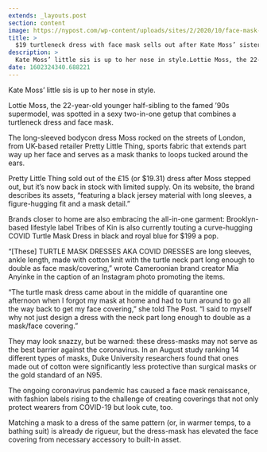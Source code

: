 ```yaml
--- 
extends: _layouts.post 
section: content 
image: https://nypost.com/wp-content/uploads/sites/2/2020/10/face-mask-dress-01.jpg?quality=90&strip=all&w=1200 
title: > 
  $19 turtleneck dress with face mask sells out after Kate Moss’ sister rocks it 
description: > 
  Kate Moss’ little sis is up to her nose in style.Lottie Moss, the 22-year-old younger half-sibling to the famed ’90s supermodel, was spotted in a sexy two-in-one getup that combines a turtleneck dress and face mask.The long-sleeved bodycon dress Moss rocked on the streets of London, from UK-based retailer Pretty Little Thing, sports fabric that extends part way up her face and serves as a mask thanks to loops tucked around the ears.Pretty Little Thing sold out of the £15 (or $19.31) dress after Moss stepped out, but it’s now back in stock with limited supply.The ongoing coronavirus pandemic has caused a face mask renaissance, with fashion labels rising to the challenge of creating coverings that not only protect wearers from COVID-19 but look cute, too. 
date: 1602324340.688221 
--- 
```

Kate Moss’ little sis is up to her nose in style.

Lottie Moss, the 22-year-old younger half-sibling to the famed ’90s supermodel, was spotted in a sexy two-in-one getup that combines a turtleneck dress and face mask.

The long-sleeved bodycon dress Moss rocked on the streets of London, from UK-based retailer Pretty Little Thing, sports fabric that extends part way up her face and serves as a mask thanks to loops tucked around the ears.

Pretty Little Thing sold out of the £15 (or $19.31) dress after Moss stepped out, but it’s now back in stock with limited supply. On its website, the brand describes its assets, “featuring a black jersey material with long sleeves, a figure-hugging fit and a mask detail.”

Brands closer to home are also embracing the all-in-one garment: Brooklyn-based lifestyle label Tribes of Kin is also currently touting a curve-hugging COVID Turtle Mask Dress in black and royal blue for $199 a pop.

“[These] TURTLE MASK DRESSES AKA COVID DRESSES are long sleeves, ankle length, made with cotton knit with the turtle neck part long enough to double as face mask/covering,” wrote Cameroonian brand creator Mia Anyinke in the caption of an Instagram photo promoting the items.

“The turtle mask dress came about in the middle of quarantine one afternoon when I forgot my mask at home and had to turn around to go all the way back to get my face covering,” she told The Post. “I said to myself why not just design a dress with the neck part long enough to double as a mask/face covering.”

They may look snazzy, but be warned: these dress-masks may not serve as the best barrier against the coronavirus. In an August study ranking 14 different types of masks, Duke University researchers found that ones made out of cotton were significantly less protective than surgical masks or the gold standard of an N95.

The ongoing coronavirus pandemic has caused a face mask renaissance, with fashion labels rising to the challenge of creating coverings that not only protect wearers from COVID-19 but look cute, too.

Matching a mask to a dress of the same pattern (or, in warmer temps, to a bathing suit) is already de rigueur, but the dress-mask has elevated the face covering from necessary accessory to built-in asset.